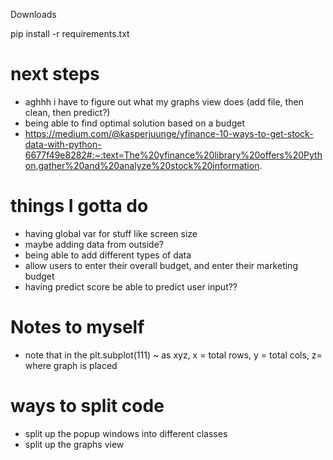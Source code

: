 Downloads

pip install -r requirements.txt 

# next steps
- aghhh i have to figure out what my graphs view does (add file, then clean, then predict?)
- being able to find optimal solution based on a budget
- https://medium.com/@kasperjuunge/yfinance-10-ways-to-get-stock-data-with-python-6677f49e8282#:~:text=The%20yfinance%20library%20offers%20Python,gather%20and%20analyze%20stock%20information.


# things I gotta do
- having global var for stuff like screen size
- maybe adding data from outside?
- being able to add different types of data
- allow users to enter their overall budget, and enter their marketing budget
- having predict score be able to predict user input??

# Notes to myself
- note that in the plt.subplot(111) ~ as xyz, x = total rows, y = total cols, z= where graph is placed 


# ways to split code
- split up the popup windows into different classes
- split up the graphs view
